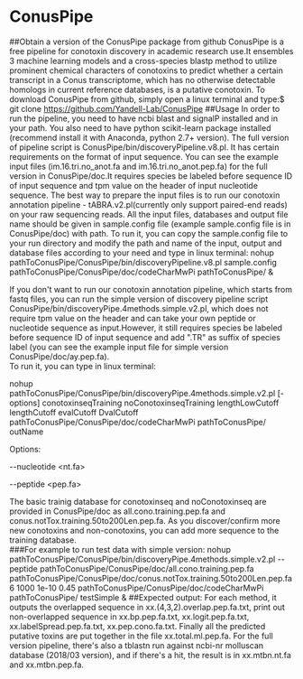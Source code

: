 # ConusPipe
##Obtain a version of the ConusPipe package from github
ConusPipe is a free pipeline for conotoxin discovery in academic research use.It ensembles 3 machine learning models and a cross-species blastp method to utilize prominent chemical characters of conotoxins to predict whether a certain transcript in a Conus transcriptome, which has no otherwise detectable homologs in current reference databases, is a putative conotoxin.
To download ConusPipe from github, simply open a linux terminal and type:$ git clone https://github.com/Yandell-Lab/ConusPipe
##Usage
In order to run the pipeline, you need to have ncbi blast and signalP installed and in your path. You also need to have python scikit-learn package installed (recommend install it with Anaconda, python 2.7+ version). 
 The full version of pipeline script is ConusPipe/bin/discoveryPipeline.v8.pl. It has certain requirements on the format of input sequence. You can see the example input files (im.16.tri.no_anot.fa and im.16.tri.no_anot.pep.fa) for the full version in ConusPipe/doc.It requires species be labeled before sequence ID of input sequence and tpm value on the header of input nucleotide sequence. The best way to prepare the input files is to run our conotoxin annotation pipeline - tABRA.v2.pl(currently only support paired-end reads) on your raw sequencing reads.
All the input files, databases and output file name should be given in sample.config file (example sample.config file is in ConusPipe/doc) with path. 
To run it, you can copy the sample.config file to your run directory and modify the path and name of the input, output and database files according to your need and type in linux terminal:
nohup pathToConusPipe/ConusPipe/bin/discoveryPipeline.v8.pl sample.config pathToConusPipe/ConusPipe/doc/codeCharMwPi pathToConusPipe/ & 



If you don't want to run our conotoxin annotation pipeline, which starts from fastq files, you can run the simple version of discovery pipeline script ConusPipe/bin/discoveryPipe.4methods.simple.v2.pl, which does not require tpm value on the header and can take your own peptide or nucleotide sequence as input.However, it still requires species be labeled before sequence ID of input sequence and add ".TR" as suffix of species label (you can see the example input file for simple version  ConusPipe/doc/ay.pep.fa).  
To run it, you can type in linux terminal:

nohup pathToConusPipe/ConusPipe/bin/discoveryPipe.4methods.simple.v2.pl [-options] conotoxinseqTraining noConotoxinseqTraining lengthLowCutoff lengthCutoff evalCutoff DvalCutoff  pathToConusPipe/ConusPipe/doc/codeCharMwPi pathToConusPipe/ outName

Options:

--nucleotide <nt.fa> 

--peptide <pep.fa>



The basic trainig database for conotoxinseq and noConotoxinseq are provided in ConusPipe/doc as all.cono.training.pep.fa and conus.notTox.training.50to200Len.pep.fa. As you discover/confirm more new conotoxins and non-conotoxins, you can add more sequence to the training database.  
###For example to run test data with simple version:
nohup pathToConusPipe/ConusPipe/bin/discoveryPipe.4methods.simple.v2.pl --peptide pathToConusPipe/ConusPipe/doc/all.cono.training.pep.fa pathToConusPipe/ConusPipe/doc/conus.notTox.training.50to200Len.pep.fa 6 1000 1e-10 0.45 pathToConusPipe/ConusPipe/doc/codeCharMwPi pathToConusPipe/ testSimple & 
##Expected output:
For each method, it outputs the overlapped sequence in xx.(4,3,2).overlap.pep.fa.txt, print out non-overlapped sequence in xx.bp.pep.fa.txt, xx.logit.pep.fa.txt, xx.labelSpread.pep.fa.txt, xx.pep.cono.fa.txt. Finally all the predicted putative toxins are put together in the file xx.total.ml.pep.fa. 
For the full version pipeline, there's also a tblastn run against ncbi-nr molluscan database (2018/03 version), and if there's a hit, the result is in xx.mtbn.nt.fa and xx.mtbn.pep.fa. 





